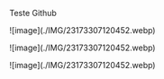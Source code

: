<p> Teste Github </p>

<p> ![image](./IMG/23173307120452.webp) </p>
<p> ![image](./IMG/23173307120452.webp) </p>
<p> ![image](./IMG/23173307120452.webp) </p>
